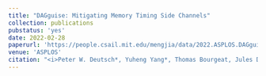 ```yaml
---
title: "DAGguise: Mitigating Memory Timing Side Channels"
collection: publications
pubstatus: 'yes'
date: 2022-02-28
paperurl: 'https://people.csail.mit.edu/mengjia/data/2022.ASPLOS.DAGguise.pdf'
venue: 'ASPLOS'
citation: "<i>Peter W. Deutsch*, Yuheng Yang*, Thomas Bourgeat, Jules Drean, Joel S. Emer, and Mengjia Yan. 2022. DAGguise: Mitigating Memory Timing Side Channels. In the Proceedings of the 27th ACM International Conference on Architectural Support for Programming Languages and Operating Systems (ASPLOS ’22)</i>"
---
```

